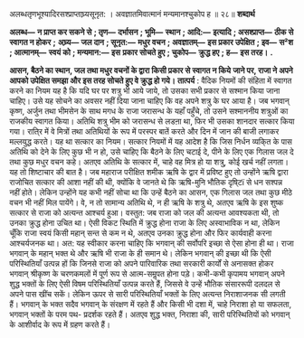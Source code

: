  

अलब्धतृणभूश्यादिरसश्प्राप्ताघ्र्यसूनृत: । अवज्ञातमिवात्मानं मन्यमानश्चुकोप ह ॥ २८॥ **शब्दार्थ** 

**अलब्ध—** **न प्राप्त कर सकने से** **; तृण—** **दर्भासन** **; भूमि—** **स्थान** **; आदि:—** **इत्यादि** **; असश्प्राप्त—** **ठीक से स्वागत न होकर** **;** **अघ्र्य—** **जल दान** **; सूनृत:—** **मधुर वचन** **; अवज्ञातम्—** **इस प्रकार उपेक्षित** **; इव—** **स²श** **; आत्मानम्—** **स्वयं को** **; मन्यमान:—** **इस** **प्रकार सोचते हुए** **; चुकोप—** **क्रुद्ध हए** **; ह—** **इस तरह।** **.** 

**आसन, बैठने का स्थान, जल तथा मधुर वचनों के द्वारा किसी प्रकार से स्वागत न किये** **जाने पर, राजा ने अपने आपको उपेक्षित समझा और इस तरह सोचते हुए वे क्रुद्ध हो गये।** **तात्पर्य** : वैदिक नियमों की संहिता में स्वागत करने का नियम यह है कि यदि घर पर शत्रु भी आये जाये, तो उसका सभी प्रकार से सश्मान किया जाना चाहिए। उसे यह सोचने का अवसर नहीं दिया जाना चाहिए कि वह अपने शत्रु के घर आया है। जब भगवान् कृष्ण, अर्जुन तथा भीमसेन के साथ मगध के राजा जरासन्ध के यहाँ पहुँचे, तो उसने सश्माननीय शत्रुओं का राजकीय स्वागत किया। अतिथि शत्रु भीम को जरासन्ध से लडऩा था, फिर भी उसका शानदार सत्कार किया गया। राति्र में वे मित्रों तथा अतिथियों के रूप में परस्पर बातें करते और दिन में जान की बाजी लगाकर मल्लयुद्ध करते। यह था सत्कार का नियम। सत्कार नियमों में यह आदेश है कि जिस निर्धन व्यकि्त के पास अतिथि को देने के लिए कुछ भी न हो, उसे चाहिए कि बैठने के लिए चटाई दे, पीने के लिए एक गिलास जल दे तथा कुछ मधुर वचन कहे। अतएव अतिथि के सत्कार में, चाहे वह मित्र हो या शत्रु, कोई खर्च नहीं लगता। यह तो शिष्टाचार की बात है। जब महाराज परीक्षित शमीक ऋषि के द्वार में प्रविष्ट हुए तो उन्होंने ऋषि द्वारा राजोचित सत्कार की आशा नहीं की थी, क्योंकि वे जानते थे कि ऋषि-मुनि भौतिक दृषि्टï से धन सश्पन्न नहीं होते। लेकिन उन्होंने यह कभी नहीं सोचा था कि उन्हें बैठने का आसन, एक गिलास जल तथा कुछ मीठे वचन भी नहीं मिल पायेंगे। वे, न तो सामान्य अतिथि थे, न ही ऋषि के शत्रु थे, अतएव ऋषि के इस शुष्क सत्कार से राजा को अत्यन्त आश्चर्य हुआ। वस्तुत: जब राजा को जल की अत्यन्त आवश्यकता थी, तो उनका क्रुद्ध होना उचित था। ऐसी विकट स्थिति में क्रुद्ध होना राजा के लिए अस्वाभाविक न था, लेकिन चूँकि राजा स्वयं किसी महान् सन्त से कम न थे, अतएव उनका क्रुद्ध होना और फिर कार्यवाही करना आश्चर्यजनक था। अत: यह स्वीकार करना चाहिए कि भगवान् की सर्वोपरि इच्छा से ऐसा होना ही था। राजा भगवान् के महान् भक्त थे और ऋषि भी राजा के ही समान थे। लेकिन भगवान् की इच्छा थी कि ऐसी परिस्थितियाँ उत्पन्न हों कि जिनसे राजा को अपने पारिवारिक तथा सरकारी कार्यों से अनासक्त होकर भगवान् श्रीकृष्ण के चरणकमलों में पूर्ण रूप से आत्म-समॢपत होना पड़े। कभी-कभी कृपामय भगवान् अपने शुद्ध भक्तों के लिए ऐसी विषम परिस्थितियाँ उत्पन्न करते हैं, जिससे वे उन्हें भौतिक संसाररूपी दलदल से अपने पास खींच सकें। लेकिन ऊपर से सारी परिस्थितियाँ भक्तों के लिए अत्यन्त निराशाजनक सी लगती हैं। भगवान् के भक्त सदैव भगवान् के संरक्षण में रहते हैं और किसी भी दशा में, चाहे निराशा हो या सफलता, भगवान् भक्तों के परम पथ- प्रदर्शक रहते हैं। अतएव शुद्ध भक्त, निराशा की, सारी परिस्थितियों को भगवान् के आशीर्वाद के रूप में ग्रहण करते हैं। 